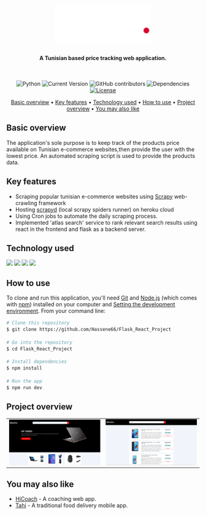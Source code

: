 <h1 align="center">
  <br/>
  <img src="./screenshots/logo.svg" alt="IsammLabs" width="250"/></a>
  <h4 align="center">A Tunisian based price tracking web application. </h4>
  <br/>
</h1>
<div align="center">


![Python](https://img.shields.io/badge/React-17.0.2-orange)
![Current Version](https://img.shields.io/badge/version-v1.0-blue)
![GitHub contributors](https://img.shields.io/github/contributors/Hassene66/IsammLabs)
![Dependencies](https://img.shields.io/badge/dependencies-up%20to%20date-brightgreen.svg)
[![License](https://img.shields.io/badge/license-MIT-blue.svg)](https://opensource.org/licenses/MIT)
</div>

<p align="center">
  <a href="#basic-overview">Basic overview</a> •
  <a href="#key-features">Key features</a> •
  <a href="#technology-used">Technology used</a> •
  <a href="#how-to-use">How to use</a> •
  <a href="#project-overview">Project overview</a> •
  <a href="#you-may-also-like">You may also like</a>
  
</p>

## Basic overview
The application's sole purpose is to keep track of the products price available on Tunisian e-commerce websites,then provide the user with the lowest price. An automated scraping script is used to provide the products data.

## Key features
* Scraping popular tunisian e-commerce websites using <a href="https://scrapy.org" target="_blank">Scrapy</a> web-crawling framework 
* Hosting <a href="https://scrapyd.readthedocs.io/en/stable" target="_blank">scrapyd</a> (local scrapy spiders runner) on heroku cloud 
* Using Cron jobs to automate the daily scraping process.
* Implemented 'atlas search' service to rank relevant search results using react in the frontend and flask as a  backend server. 

## Technology used

<p align="left">
  <img src="https://img.shields.io/badge/React-20232A?style=for-the-badge&logo=react&logoColor=61DAFB" />
      <img src="https://img.shields.io/badge/JavaScript-323330?style=for-the-badge&logo=javascript&logoColor=F7DF1E" />
    <img src="https://img.shields.io/badge/flask-%23000.svg?style=for-the-badge&logo=flask&logoColor=white" />
    <img src="https://img.shields.io/badge/heroku-%23430098.svg?style=for-the-badge&logo=heroku&logoColor=white" />

## How to use
To clone and run this application, you'll need [Git](https://git-scm.com) and [Node.js](https://nodejs.org/en/download/) (which comes with [npm](http://npmjs.com)) installed on your computer and [Setting the development environment](https://reactnative.dev/docs/environment-setup).
From your command line:
```bash
# Clone this repository
$ git clone https://github.com/Hassene66/Flask_React_Project

# Go into the repository
$ cd Flask_React_Project

# Install dependencies
$ npm install

# Run the app 
$ npm run dev
```




## Project overview


| | |
|:-------------------------:|:-------------------------:|
|<img width="600" alt="splashscreen" src="./screenshots/homepage.PNG"> |  <img width="600" alt="splashscreen" src="./screenshots/search.PNG">

## You may also like

- [HiCoach](https://github.com/salimkazdaghli/Hicotech-Frontend) - A coaching web app.
- [Tahi](https://github.com/Hassene66/Tahi-Project) - A traditional food delivery mobile app.
